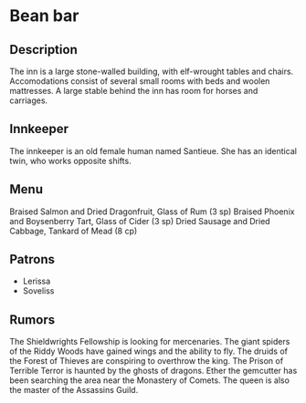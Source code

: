 # Bean bar

## Description	
The inn is a large stone-walled building, with elf-wrought tables and chairs. Accomodations consist of several small rooms with beds and woolen mattresses. A large stable behind the inn has room for horses and carriages.

## Innkeeper	
The innkeeper is an old female human named Santieue. She has an identical twin, who works opposite shifts.

## Menu	
Braised Salmon and Dried Dragonfruit, Glass of Rum (3 sp)
Braised Phoenix and Boysenberry Tart, Glass of Cider (3 sp)
Dried Sausage and Dried Cabbage, Tankard of Mead (8 cp)

## Patrons	
- Lerissa
- Soveliss

## Rumors	
The Shieldwrights Fellowship is looking for mercenaries.
The giant spiders of the Riddy Woods have gained wings and the ability to fly.
The druids of the Forest of Thieves are conspiring to overthrow the king.
The Prison of Terrible Terror is haunted by the ghosts of dragons.
Ether the gemcutter has been searching the area near the Monastery of Comets.
The queen is also the master of the Assassins Guild.